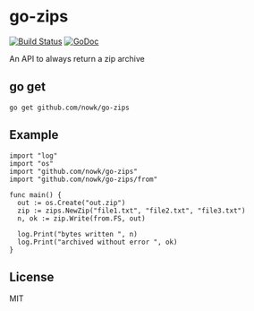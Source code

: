 # go-zips

[![Build Status](https://travis-ci.org/nowk/go-zips.svg?branch=master)](https://travis-ci.org/nowk/go-zips)
[![GoDoc](https://godoc.org/github.com/nowk/go-zips?status.svg)](http://godoc.org/github.com/nowk/go-zips)

An API to always return a zip archive

## go get

    go get github.com/nowk/go-zips

## Example

    import "log"
    import "os"
    import "github.com/nowk/go-zips"
    import "github.com/nowk/go-zips/from"

    func main() {
      out := os.Create("out.zip")
      zip := zips.NewZip("file1.txt", "file2.txt", "file3.txt")
      n, ok := zip.Write(from.FS, out)

      log.Print("bytes written ", n)
      log.Print("archived without error ", ok)
    }

## License

MIT
